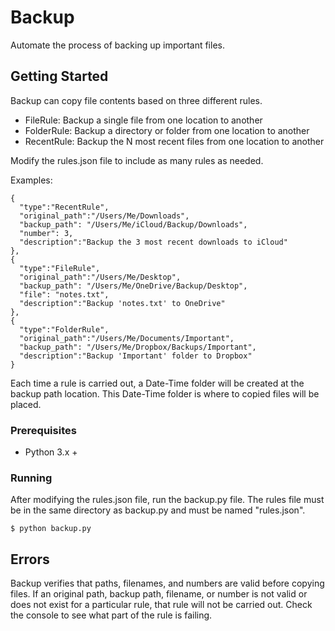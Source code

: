 # Backup

Automate the process of backing up important files.

## Getting Started

Backup can copy file contents based on three different rules.
* FileRule: Backup a single file from one location to another
* FolderRule: Backup a directory or folder from one location to another
* RecentRule: Backup the N most recent files from one location to another

Modify the rules.json file to include as many rules as needed.

Examples:
```
{
  "type":"RecentRule",
  "original_path":"/Users/Me/Downloads",
  "backup_path": "/Users/Me/iCloud/Backup/Downloads",
  "number": 3,
  "description":"Backup the 3 most recent downloads to iCloud"
},
{
  "type":"FileRule",
  "original_path":"/Users/Me/Desktop",
  "backup_path": "/Users/Me/OneDrive/Backup/Desktop",
  "file": "notes.txt",
  "description":"Backup 'notes.txt' to OneDrive"
},
{
  "type":"FolderRule",
  "original_path":"/Users/Me/Documents/Important",
  "backup_path": "/Users/Me/Dropbox/Backups/Important",
  "description":"Backup 'Important' folder to Dropbox"
}
```

Each time a rule is carried out, a Date-Time folder will be created at the backup path location. This Date-Time folder is where to copied files will be placed.

### Prerequisites

* Python 3.x +

### Running

After modifying the rules.json file, run the backup.py file.
The rules file must be in the same directory as backup.py and must be named "rules.json".
```
$ python backup.py
```

## Errors

Backup verifies that paths, filenames, and numbers are valid before copying files. If an original path, backup path, filename, or number is not valid or does not exist for a particular rule, that rule will not be carried out.  Check the console to see what part of the rule is failing.
